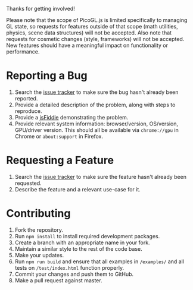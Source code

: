 Thanks for getting involved!

Please note that the scope of PicoGL.js is limited specifically to managing GL state, so requests for features outside of that scope (math utilities, physics, scene data structures) will not be accepted. Also note that requests for cosmetic changes (style, frameworks) will not be accepted. New features should have a meaningful impact on functionality or performance.

Reporting a Bug
===============
1. Search the [issue tracker](https://github.com/tsherif/picogl.js/issues) to make sure the bug hasn't already been reported.
2. Provide a detailed description of the problem, along with steps to reproduce.
3. Provide a [jsFiddle](https://jsfiddle.net/) demonstrating the problem.
4. Provide relevant system information: browser/version, OS/version, GPU/driver version. This should all be available via `chrome://gpu` in Chrome or `about:support` in Firefox.

Requesting a Feature
====================
1. Search the [issue tracker](https://github.com/tsherif/picogl.js/issues) to make sure the feature hasn't already been requested.
2. Describe the feature and a relevant use-case for it.

Contributing
============
1. Fork the repository.
2. Run `npm install` to install required development packages.
2. Create a branch with an appropriate name in your fork.
3. Maintain a similar style to the rest of the code base. 
4. Make your updates.
5. Run `npm run build` and ensure that all examples in `/examples/` and all tests on `/test/index.html` function properly.
6. Commit your changes and push them to GitHub.
7. Make a pull request against master. 
 
